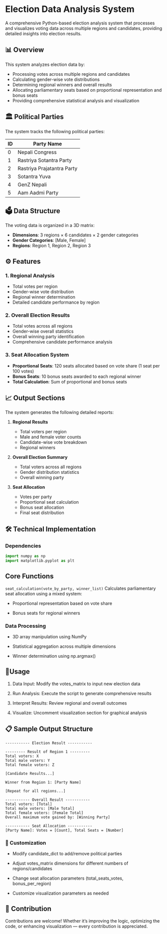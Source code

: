 
# Election Data Analysis System

A comprehensive Python-based election analysis system that processes and visualizes voting data across multiple regions and candidates, providing detailed insights into election results.

## 📊 Overview

This system analyzes election data by:
- Processing votes across multiple regions and candidates
- Calculating gender-wise vote distributions
- Determining regional winners and overall results
- Allocating parliamentary seats based on proportional representation and bonus seats
- Providing comprehensive statistical analysis and visualization

## 🏛️ Political Parties

The system tracks the following political parties:

| ID | Party Name |
|----|------------|
| 0 | Nepali Congress |
| 1 | Rastriya Sotantra Party |
| 2 | Rastriya Prajatantra Party |
| 3 | Sotantra Yuva |
| 4 | GenZ Nepali |
| 5 | Aam Aadmi Party |

## 🗳️ Data Structure

The voting data is organized in a 3D matrix:

- **Dimensions**: 3 regions × 6 candidates × 2 gender categories
- **Gender Categories**: [Male, Female]
- **Regions**: Region 1, Region 2, Region 3

## ⚙️ Features

### 1. Regional Analysis
- Total votes per region
- Gender-wise vote distribution
- Regional winner determination
- Detailed candidate performance by region

### 2. Overall Election Results
- Total votes across all regions
- Gender-wise overall statistics
- Overall winning party identification
- Comprehensive candidate performance analysis

### 3. Seat Allocation System
- **Proportional Seats**: 120 seats allocated based on vote share (1 seat per 100 votes)
- **Bonus Seats**: 10 bonus seats awarded to each regional winner
- **Total Calculation**: Sum of proportional and bonus seats

## 📈 Output Sections

The system generates the following detailed reports:

1. **Regional Results**
   - Total voters per region
   - Male and female voter counts
   - Candidate-wise vote breakdown
   - Regional winners

2. **Overall Election Summary**
   - Total voters across all regions
   - Gender distribution statistics
   - Overall winning party

3. **Seat Allocation**
   - Votes per party
   - Proportional seat calculation
   - Bonus seat allocation
   - Final seat distribution

## 🛠️ Technical Implementation

### Dependencies
```python
import numpy as np
import matplotlib.pyplot as plt
```
## Core Functions
```seat_calculation(vote_by_party, winner_list)```
Calculates parliamentary seat allocation using a mixed system:

- Proportional representation based on vote share

- Bonus seats for regional winners

### Data Processing
- 3D array manipulation using NumPy

- Statistical aggregation across multiple dimensions

- Winner determination using np.argmax()

## 🎯Usage
1. Data Input: Modify the votes_matrix to input new election data

2. Run Analysis: Execute the script to generate comprehensive results

3. Interpret Results: Review regional and overall outcomes

4. Visualize: Uncomment visualization section for graphical analysis

## 📋 Sample Output Structure
```text
----------- Election Result -----------

--------- Result of Region 1 ---------
Total voters: X
Total male voters: Y
Total female voters: Z

[Candidate Results...]

Winner from Region 1: [Party Name]

[Repeat for all regions...]

----------- Overall Result -----------
Total voters: [Total]
Total male voters: [Male Total]
Total female voters: [Female Total]
Overall maximum vote gained by: [Winning Party]

----------- Seat Allocation -----------
[Party Name]: Votes = [Count], Total Seats = [Number]
```
### 🔧 Customization
- Modify candidate_dict to add/remove political parties

- Adjust votes_matrix dimensions for different numbers of regions/candidates

- Change seat allocation parameters (total_seats_votes, bonus_per_region)

- Customize visualization parameters as needed

## 🤝 Contribution

Contributions are welcome! Whether it’s improving the logic, optimizing the code, or enhancing visualization — every contribution is appreciated.